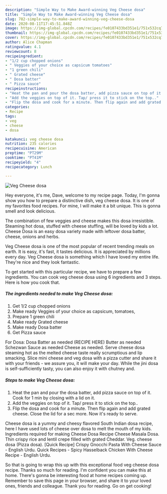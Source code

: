 ```yaml
---
description: "Simple Way to Make Award-winning Veg Cheese dosa"
title: "Simple Way to Make Award-winning Veg Cheese dosa"
slug: 782-simple-way-to-make-award-winning-veg-cheese-dosa
date: 2020-08-11T17:45:51.848Z
image: https://img-global.cpcdn.com/recipes/fe0107433bd351e1/751x532cq70/veg-cheese-dosa-recipe-main-photo.jpg
thumbnail: https://img-global.cpcdn.com/recipes/fe0107433bd351e1/751x532cq70/veg-cheese-dosa-recipe-main-photo.jpg
cover: https://img-global.cpcdn.com/recipes/fe0107433bd351e1/751x532cq70/veg-cheese-dosa-recipe-main-photo.jpg
author: Alice Chapman
ratingvalue: 4.1
reviewcount: 8
recipeingredient:
- "1/2 cup chopped onions"
- " Veggies of your choice as capsicum tomatoes"
- "1 green chili"
- " Grated cheese"
- " Dosa batter"
- " Pizza sauce"
recipeinstructions:
- "Heat the pan and pour the dosa batter, add pizza sauce on top of it. Cook for 1 min by closing with a lid on it."
- "Add the veggies on top of it. Tap/ press it to stick on the top.."
- "Flip the dosa and cook for a minute. Then flip again and add grated cheese. Close the lid for a sec more. Now it&#39;s ready to serve."
categories:
- Recipe
tags:
- veg
- cheese
- dosa

katakunci: veg cheese dosa 
nutrition: 235 calories
recipecuisine: American
preptime: "PT29M"
cooktime: "PT41M"
recipeyield: "4"
recipecategory: Lunch

---
```



![Veg Cheese dosa](https://img-global.cpcdn.com/recipes/fe0107433bd351e1/751x532cq70/veg-cheese-dosa-recipe-main-photo.jpg)

Hey everyone, it's me, Dave, welcome to my recipe page. Today, I'm gonna show you how to prepare a distinctive dish, veg cheese dosa. It is one of my favorites food recipes. For mine, I will make it a bit unique. This is gonna smell and look delicious.

The combination of few veggies and cheese makes this dosa irresistible. Steaming hot dosa, stuffed with cheese stuffing, will be loved by kids a lot. Cheese Dosa is an easy dosa variety made with leftover dosa batter, cheese, onions and herbs.

Veg Cheese dosa is one of the most popular of recent trending meals on earth. It is easy, it's fast, it tastes delicious. It is appreciated by millions every day. Veg Cheese dosa is something which I have loved my entire life. They're nice and they look fantastic.


To get started with this particular recipe, we have to prepare a few ingredients. You can cook veg cheese dosa using 6 ingredients and 3 steps. Here is how you cook that.

<!--inarticleads1-->

##### The ingredients needed to make Veg Cheese dosa:

1. Get 1/2 cup chopped onions
1. Make ready  Veggies of your choice as capsicum, tomatoes,
1. Prepare 1 green chili
1. Make ready  Grated cheese
1. Make ready  Dosa batter
1. Get  Pizza sauce


For Dosa: Dosa Batter as needed (RECIPE HERE) Butter as needed Schezwan Sauce as needed Cheese as needed. Serve cheese dosa steaming hot as the melted cheese taste really scrumptious and lip smacking. Slice mini cheese and veg dosa with a pizza cutter and share it with your friends - we assure you, it will make your day. While the jini dosa is self-sufficiently tasty, you can also enjoy it with chutney and. 

<!--inarticleads2-->

##### Steps to make Veg Cheese dosa:

1. Heat the pan and pour the dosa batter, add pizza sauce on top of it. Cook for 1 min by closing with a lid on it.
1. Add the veggies on top of it. Tap/ press it to stick on the top..
1. Flip the dosa and cook for a minute. Then flip again and add grated cheese. Close the lid for a sec more. Now it&#39;s ready to serve.


Cheese dosa is a yummy and cheesy flavored South Indian dosa recipe, here I have used lots of cheese over dosa to melt the mouth of my kids. Ingredients required for making Cheese Dosa Recipe Cheese Masala Dosa. Thin crispy rice and lentil crepe filled with grated Cheddar. Veg. cheese dosa (Pizza dosa). [Quick Recipe] Crispy Gnocchi Pasta With Cheese Sauce - English Urdu. Quick Recipes - Spicy Hasselback Chicken With Cheese Recipe - English Urdu. 

So that is going to wrap this up with this exceptional food veg cheese dosa recipe. Thanks so much for reading. I'm confident you can make this at home. There's gonna be interesting food at home recipes coming up. Remember to save this page in your browser, and share it to your loved ones, friends and colleague. Thank you for reading. Go on get cooking!
